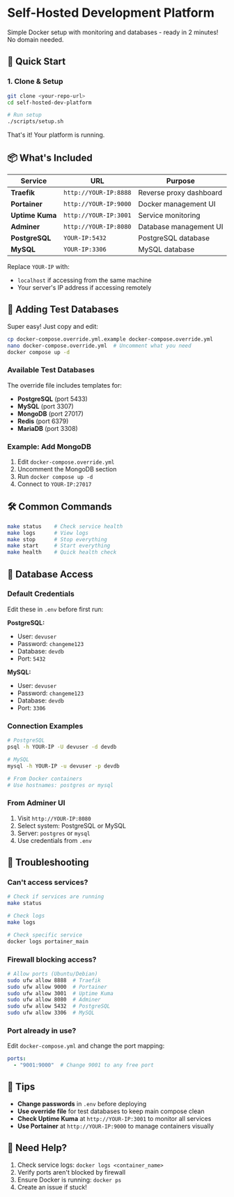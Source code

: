 # Self-Hosted Development Platform

Simple Docker setup with monitoring and databases - ready in 2 minutes! No domain needed.

## 🚀 Quick Start

### 1. Clone & Setup

```bash
git clone <your-repo-url>
cd self-hosted-dev-platform

# Run setup
./scripts/setup.sh
```

That's it! Your platform is running.

## 📦 What's Included

| Service | URL | Purpose |
|---------|-----|---------|
| **Traefik** | `http://YOUR-IP:8888` | Reverse proxy dashboard |
| **Portainer** | `http://YOUR-IP:9000` | Docker management UI |
| **Uptime Kuma** | `http://YOUR-IP:3001` | Service monitoring |
| **Adminer** | `http://YOUR-IP:8080` | Database management UI |
| **PostgreSQL** | `YOUR-IP:5432` | PostgreSQL database |
| **MySQL** | `YOUR-IP:3306` | MySQL database |

Replace `YOUR-IP` with:
- `localhost` if accessing from the same machine
- Your server's IP address if accessing remotely

## 🧪 Adding Test Databases

Super easy! Just copy and edit:

```bash
cp docker-compose.override.yml.example docker-compose.override.yml
nano docker-compose.override.yml  # Uncomment what you need
docker compose up -d
```

### Available Test Databases

The override file includes templates for:
- **PostgreSQL** (port 5433)
- **MySQL** (port 3307) 
- **MongoDB** (port 27017)
- **Redis** (port 6379)
- **MariaDB** (port 3308)

### Example: Add MongoDB

1. Edit `docker-compose.override.yml`
2. Uncomment the MongoDB section
3. Run `docker compose up -d`
4. Connect to `YOUR-IP:27017`

## 🛠️ Common Commands

```bash
make status    # Check service health
make logs      # View logs
make stop      # Stop everything
make start     # Start everything
make health    # Quick health check
```

## 🔧 Database Access

### Default Credentials

Edit these in `.env` before first run:

**PostgreSQL:**
- User: `devuser`
- Password: `changeme123`
- Database: `devdb`
- Port: `5432`

**MySQL:**
- User: `devuser`
- Password: `changeme123`
- Database: `devdb`
- Port: `3306`

### Connection Examples

```bash
# PostgreSQL
psql -h YOUR-IP -U devuser -d devdb

# MySQL
mysql -h YOUR-IP -u devuser -p devdb

# From Docker containers
# Use hostnames: postgres or mysql
```

### From Adminer UI

1. Visit `http://YOUR-IP:8080`
2. Select system: PostgreSQL or MySQL
3. Server: `postgres` or `mysql`
4. Use credentials from `.env`

## 🐛 Troubleshooting

### Can't access services?

```bash
# Check if services are running
make status

# Check logs
make logs

# Check specific service
docker logs portainer_main
```

### Firewall blocking access?

```bash
# Allow ports (Ubuntu/Debian)
sudo ufw allow 8888  # Traefik
sudo ufw allow 9000  # Portainer
sudo ufw allow 3001  # Uptime Kuma
sudo ufw allow 8080  # Adminer
sudo ufw allow 5432  # PostgreSQL
sudo ufw allow 3306  # MySQL
```

### Port already in use?

Edit `docker-compose.yml` and change the port mapping:
```yaml
ports:
  - "9001:9000"  # Change 9001 to any free port
```

## 📝 Tips

- **Change passwords** in `.env` before deploying
- **Use override file** for test databases to keep main compose clean
- **Check Uptime Kuma** at `http://YOUR-IP:3001` to monitor all services
- **Use Portainer** at `http://YOUR-IP:9000` to manage containers visually

## 🤝 Need Help?

1. Check service logs: `docker logs <container_name>`
2. Verify ports aren't blocked by firewall
3. Ensure Docker is running: `docker ps`
4. Create an issue if stuck!